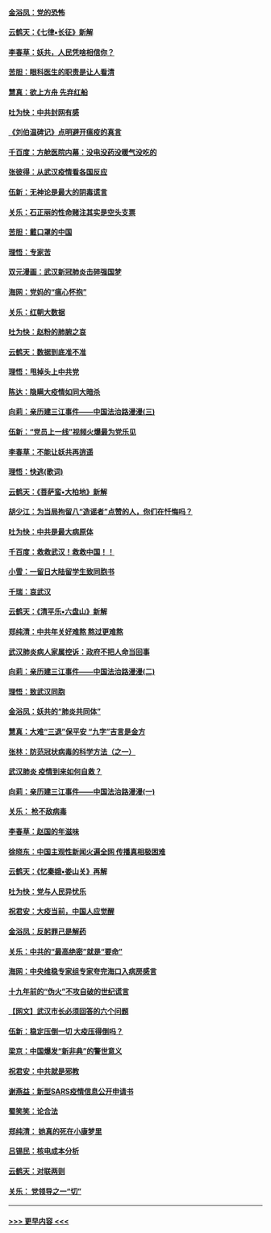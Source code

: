 #### [金浴凤：党的恐怖](../pages/nsc993/n11855849.md?t=02092212) 
#### [云鹤天：《七律▪长征》新解](../pages/nsc993/n11855479.md?t=02092212) 
#### [李春草：妖共，人民凭啥相信你？](../pages/nsc993/n11855196.md?t=02092212) 
#### [苦胆：眼科医生的职责是让人看清](../pages/nsc993/n11853840.md?t=02092212) 
#### [慧真：欲上方舟 先弃红船](../pages/nsc993/n11853483.md?t=02092212) 
#### [吐为快：中共封网有感](../pages/nsc993/n11852575.md?t=02092212) 
#### [《刘伯温碑记》点明避开瘟疫的真言](../pages/nsc993/n11852128.md?t=02092212) 
#### [千百度：方舱医院内幕：没电没药没暖气没吃的](../pages/nsc993/n11850211.md?t=02092212) 
#### [张彼得：从武汉疫情看各国反应](../pages/nsc993/n11850102.md?t=02092212) 
#### [伍新：无神论是最大的阴毒谎言](../pages/nsc993/n11846129.md?t=02092212) 
#### [关乐：石正丽的性命赌注其实是空头支票](../pages/nsc993/n11846109.md?t=02092212) 
#### [苦胆：戴口罩的中国](../pages/nsc993/n11845576.md?t=02092212) 
#### [理悟：专家苦](../pages/nsc993/n11845564.md?t=02092212) 
#### [双元漫画：武汉新冠肺炎击碎强国梦](../pages/nsc993/n11843320.md?t=02092212) 
#### [海网：党妈的“瘟心怀抱”](../pages/nsc993/n11840740.md?t=02092212) 
#### [关乐：红朝大数据](../pages/nsc993/n11840675.md?t=02092212) 
#### [吐为快：赵粉的肺腑之哀](../pages/nsc993/n11840618.md?t=02092212) 
#### [云鹤天：数据到底准不准](../pages/nsc993/n11840325.md?t=02092212) 
#### [理悟：甩掉头上中共党](../pages/nsc993/n11838826.md?t=02092212) 
#### [陈达：隐瞒大疫情如同大暗杀](../pages/nsc993/n11838771.md?t=02092212) 
#### [向莉：亲历建三江事件——中国法治路漫漫(三)](../pages/nsc993/n11831825.md?t=02092212) 
#### [伍新：“党员上一线”视频火爆最为党乐见](../pages/nsc993/n11838200.md?t=02092212) 
#### [李春草：不能让妖共再逍遥](../pages/nsc993/n11838102.md?t=02092212) 
#### [理悟：快逃(歌词)](../pages/nsc993/n11838083.md?t=02092212) 
#### [云鹤天：《菩萨蛮▪大柏地》新解](../pages/nsc993/n11838059.md?t=02092212) 
#### [胡少江：为当局拘留八“造谣者”点赞的人，你们在忏悔吗？](../pages/nsc993/n11836801.md?t=02092212) 
#### [吐为快：中共是最大病原体](../pages/nsc993/n11836748.md?t=02092212) 
#### [千百度：救救武汉！救救中国！！](../pages/nsc993/n11836145.md?t=02092212) 
#### [小雪：一留日大陆留学生致同胞书](../pages/nsc993/n11834624.md?t=02092212) 
#### [千瑞：哀武汉](../pages/nsc993/n11833647.md?t=02092212) 
#### [云鹤天：《清平乐▪六盘山》新解](../pages/nsc993/n11833611.md?t=02092212) 
#### [郑纯清：中共年关好难熬 熬过更难熬](../pages/nsc993/n11833489.md?t=02092212) 
#### [武汉肺炎病人家属控诉：政府不把人命当回事](../pages/nsc993/n11833205.md?t=02092212) 
#### [向莉：亲历建三江事件——中国法治路漫漫(二)](../pages/nsc993/n11829102.md?t=02092212) 
#### [理悟：致武汉同胞](../pages/nsc993/n11831522.md?t=02092212) 
#### [金浴凤：妖共的“肺炎共同体”](../pages/nsc993/n11829448.md?t=02092212) 
#### [慧真：大难“三退”保平安 “九字”吉言是金方](../pages/nsc993/n11829501.md?t=02092212) 
#### [张林：防范冠状病毒的科学方法（之一）](../pages/nsc993/n11828618.md?t=02092212) 
#### [武汉肺炎 疫情到来如何自救？](../pages/nsc993/n11827632.md?t=02092212) 
#### [向莉：亲历建三江事件——中国法治路漫漫(一)](../pages/nsc993/n11827190.md?t=02092212) 
#### [关乐： 枪不敌病毒](../pages/nsc993/n11826746.md?t=02092212) 
#### [李春草：赵国的年滋味](../pages/nsc993/n11826321.md?t=02092212) 
#### [徐晓东：中国主观性新闻火遍全网 传播真相极困难](../pages/nsc993/n11826508.md?t=02092212) 
#### [云鹤天：《忆秦娥▪娄山关》再解](../pages/nsc993/n11824682.md?t=02092212) 
#### [吐为快：党与人民异忧乐](../pages/nsc993/n11824660.md?t=02092212) 
#### [祝君安：大疫当前，中国人应觉醒](../pages/nsc993/n11821946.md?t=02092212) 
#### [金浴凤：反躬罪己是解药](../pages/nsc993/n11820280.md?t=02092212) 
#### [关乐：中共的“最高绝密”就是“要命”](../pages/nsc993/n11816946.md?t=02092212) 
#### [海网：中央维稳专家组专家夸完海口入病房感言](../pages/nsc993/n11815138.md?t=02092212) 
#### [十九年前的“伪火”不攻自破的世纪谎言](../pages/nsc993/n11813238.md?t=02092212) 
#### [【网文】武汉市长必须回答的六个问题](../pages/nsc993/n11813848.md?t=02092212) 
#### [伍新：稳定压倒一切 大疫压得倒吗？](../pages/nsc993/n11812634.md?t=02092212) 
#### [梁京：中国爆发“新非典”的警世意义](../pages/nsc993/n11812554.md?t=02092212) 
#### [祝君安：中共就是邪教](../pages/nsc993/n11812431.md?t=02092212) 
#### [谢燕益：新型SARS疫情信息公开申请书](../pages/nsc993/n11808840.md?t=02092212) 
#### [蜀笑笑：论合法](../pages/nsc993/n11808064.md?t=02092212) 
#### [郑纯清： 她真的死在小康梦里](../pages/nsc993/n11806623.md?t=02092212) 
#### [吕锡民：核电成本分析](../pages/nsc993/n11806284.md?t=02092212) 
#### [云鹤天：对联两则](../pages/nsc993/n11805957.md?t=02092212) 
#### [关乐： 党领导之一“切”](../pages/nsc993/n11804505.md?t=02092212) 

----
#### [ >>> 更早内容 <<< ](../indexes/nsc993-earlier.md)
